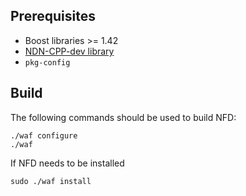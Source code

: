 
## Prerequisites

* Boost libraries >= 1.42
* [NDN-CPP-dev library](https://github.com/cawka/ndn-cpp)
* `pkg-config`

## Build

The following commands should be used to build NFD:

    ./waf configure
    ./waf

If NFD needs to be installed

    sudo ./waf install



